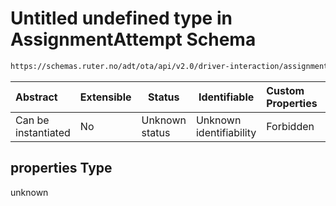 # Untitled undefined type in AssignmentAttempt Schema

```txt
https://schemas.ruter.no/adt/ota/api/v2.0/driver-interaction/assignment-attempt.json#/properties
```




| Abstract            | Extensible | Status         | Identifiable            | Custom Properties | Additional Properties | Access Restrictions | Defined In                                                                                                  |
| :------------------ | ---------- | -------------- | ----------------------- | :---------------- | --------------------- | ------------------- | ----------------------------------------------------------------------------------------------------------- |
| Can be instantiated | No         | Unknown status | Unknown identifiability | Forbidden         | Allowed               | none                | [assignment-attempt.json\*](../../schema/driver-interaction/assignment-attempt.json "open original schema") |

## properties Type

unknown

